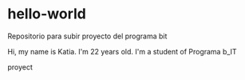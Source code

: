 # hello-world
Repositorio para subir proyecto del programa bit


Hi, my name is Katia. I'm 22 years old. I'm a student of Programa b_IT

proyect
